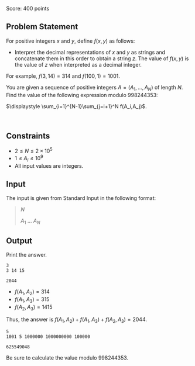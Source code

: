 Score: $400$ points

## Problem Statement

For positive integers $x$ and $y$, define $f(x, y)$ as follows:

- Interpret the decimal representations of $x$ and $y$ as strings and concatenate them in this order to obtain a string $z$. The value of $f(x, y)$ is the value of $z$ when interpreted as a decimal integer.

For example, $f(3, 14) = 314$ and $f(100, 1) = 1001$.

You are given a sequence of positive integers $A = (A_1, \ldots, A_N)$ of length $N$. Find the value of the following expression modulo $998244353$:

$\displaystyle \sum_{i=1}^{N-1}\sum_{j=i+1}^N f(A_i,A_j)$.

<br>

## Constraints

- $2 \leq N \leq 2 \times 10^5$
- $1 \leq A_i \leq 10^9$
- All input values are integers.

## Input

The input is given from Standard Input in the following format:

> $N$
> 
> $A_1$ $\ldots$ $A_N$

## Output

Print the answer.

```input1
3
3 14 15
```

```output1
2044
```

- $f(A_1, A_2) = 314$
- $f(A_1, A_3) = 315$
- $f(A_2, A_3) = 1415$

Thus, the answer is $f(A_1, A_2) + f(A_1, A_3) + f(A_2, A_3) = 2044$.

```input2
5
1001 5 1000000 1000000000 100000
```

```output2
625549048
```

Be sure to calculate the value modulo $998244353$.